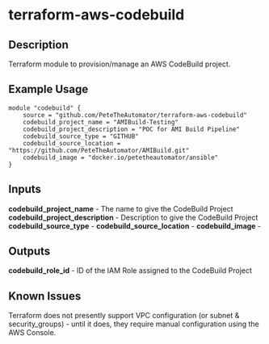 terraform-aws-codebuild
=======================

Description
-----------

Terraform module to provision/manage an AWS CodeBuild project.


Example Usage
-------------

```
module "codebuild" {
    source = "github.com/PeteTheAutomator/terraform-aws-codebuild"
    codebuild_project_name = "AMIBuild-Testing"
    codebuild_project_description = "POC for AMI Build Pipeline"
    codebuild_source_type = "GITHUB"
    codebuild_source_location = "https://github.com/PeteTheAutomator/AMIBuild.git"
    codebuild_image = "docker.io/petetheautomator/ansible"
}
```

Inputs
------

**codebuild_project_name** - The name to give the CodeBuild Project
**codebuild_project_description** - Description to give the CodeBuild Project
**codebuild_source_type** - 
**codebuild_source_location** - 
**codebuild_image** -


Outputs
-------

**codebuild_role_id** - ID of the IAM Role assigned to the CodeBuild Project


Known Issues
------------

Terraform does not presently support VPC configuration (or subnet & security_groups) - until it does, they require manual configuration using the AWS Console.
